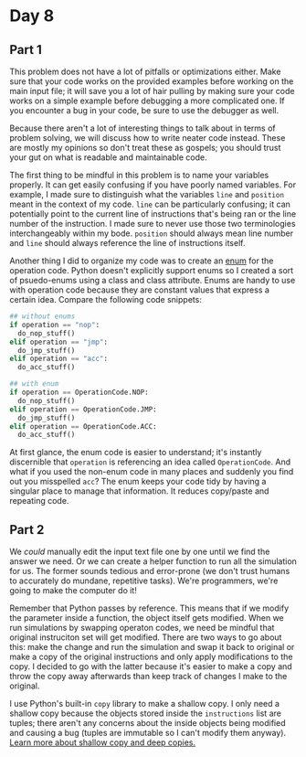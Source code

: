 # Day 8

## Part 1

This problem does not have a lot of pitfalls or optimizations either. Make sure that your code works on the provided examples before working on the main input file; it will save you a lot of hair pulling by making sure your code works on a simple example before debugging a more complicated one. If you encounter a bug in your code, be sure to use the debugger as well.

Because there aren't a lot of interesting things to talk about in terms of problem solving, we will discuss how to write neater code instead. These are mostly my opinions so don't treat these as gospels; you should trust your gut on what is readable and maintainable code.

The first thing to be mindful in this problem is to name your variables properly. It can get easily confusing if you have poorly named variables. For example, I made sure to distinguish what the variables `line` and `position` meant in the context of my code. `line` can be particularly confusing; it can potentially point to the current line of instructions that's being ran or the line number of the instruction. I made sure to never use those two terminologies interchangeably within my bode. `position` should always mean line number and `line` should always reference the line of instructions itself.

Another thing I did to organize my code was to create an [enum](https://en.wikipedia.org/wiki/Enumerated_type) for the operation code. Python doesn't explicitly support enums so I created a sort of psuedo-enums using a class and class attribute. Enums are handy to use with operation code because they are constant values that express a certain idea. Compare the following code snippets:

```py
## without enums
if operation == "nop":
  do_nop_stuff()
elif operation == "jmp":
  do_jmp_stuff()
elif operation == "acc":
  do_acc_stuff()

## with enum
if operation == OperationCode.NOP:
  do_nop_stuff()
elif operation == OperationCode.JMP:
  do_jmp_stuff()
elif operation == OperationCode.ACC:
  do_acc_stuff()
```

At first glance, the enum code is easier to understand; it's instantly discernible that `operation` is referencing an idea called `OperationCode`. And what if you used the non-enum code in many places and suddenly you find out you misspelled `acc`? The enum keeps your code tidy by having a singular place to manage that information. It reduces copy/paste and repeating code.

## Part 2

We _could_ manually edit the input text file one by one until we find the answer we need. Or we can create a helper function to run all the simulation for us. The former sounds tedious and error-prone (we don't trust humans to accurately do mundane, repetitive tasks). We're programmers, we're going to make the computer do it!

Remember that Python passes by reference. This means that if we modify the parameter inside a function, the object itself gets modified. When we run simulations by swapping operaton codes, we need be mindful that original instruciton set will get modified. There are two ways to go about this: make the change and run the simulation and swap it back to original or make a copy of the original instructions and only apply modifications to the copy. I decided to go with the latter because it's easier to make a copy and throw the copy away afterwards than keep track of changes I make to the original.

I use Python's built-in `copy` library to make a shallow copy. I only need a shallow copy because the objects stored inside the `instructions` list are tuples; there aren't any concerns about the inside objects being modified and causing a bug (tuples are immutable so I can't modify them anyway). [Learn more about shallow copy and deep copies.](https://docs.python.org/3/library/copy.html)
